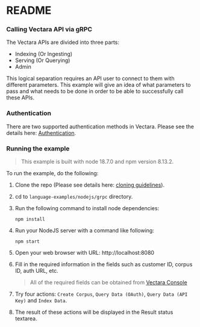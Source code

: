 # README #

### Calling Vectara API via gRPC ###

The Vectara APIs are divided into three parts:

* Indexing (Or Ingesting)
* Serving (Or Querying)
* Admin

This logical separation requires an API user to connect to them with different parameters.
This example will give an idea of what parameters to pass and what needs to be done in 
order to be able to successfully call these APIs.

### Authentication

There are two supported authentication methods in Vectara. 
Please see the details here: [Authentication](../../../README.md).

### Running the example
> This example is built with node 18.7.0 and npm version 8.13.2.

To run the example, do the following:

1. Clone the repo (Please see details here: [cloning guidelines](../../../README.md)).
2. cd to `language-examples/nodejs/grpc` directory.
3. Run the following command to install node dependencies:

    `npm install`

3. Run your NodeJS server with a command like following:

    `npm start`

4. Open your web browser with URL: http://localhost:8080
5. Fill in the required information in the fields such as customer ID, corpus ID, auth URL, etc.

    > All of the required fields can be obtained from [Vectara Console](https://vectara.com/console/overview)

6. Try four actions: `Create Corpus`, `Query Data (OAuth)`, `Query Data (API Key)` and `Index Data`.
7. The result of these actions will be displayed in the Result status textarea.
